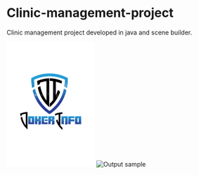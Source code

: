 # Clinic-management-project
Clinic management project developed in java and scene builder.

![](Clinique/src/imgs/contourGrasOpt.png)
![Output sample](video.gif)
